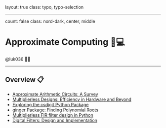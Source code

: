 layout: true
class: typo, typo-selection

---

count: false
class: nord-dark, center, middle

# Approximate Computing 🚀💻

@luk036 👨‍💻

---

## Overview 📋

- [Approximate Arithmetic Circuits: A Survey](AxC-remark.html)
- [Multiplierless Designs: Efficiency in Hardware and Beyond](multiplier-free-remark.html)
- [Exploring the csdigit Python Package](csdigit-remark.html)
- [ginger Package: Finding Polynomial Roots](ginger-remark.html)
- [Multiplierless FIR filter design in Python](multiplierless-remark.html)
- [Digital Filters: Design and Implementation](FIR-IIR-remark.html)
